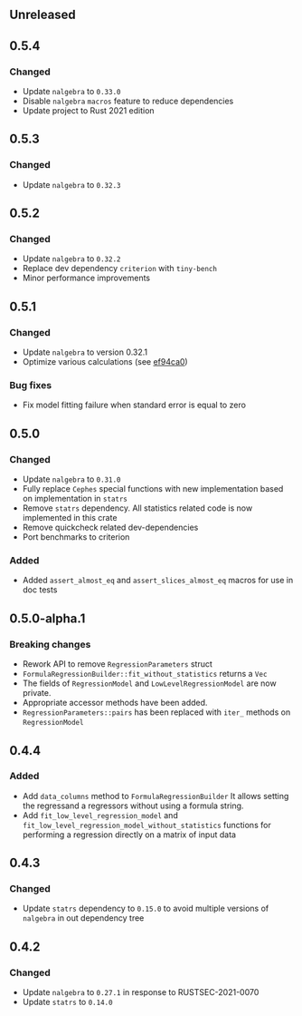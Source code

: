 ## Unreleased

## 0.5.4
### Changed
- Update `nalgebra` to `0.33.0`
- Disable `nalgebra` `macros` feature to reduce dependencies
- Update project to Rust 2021 edition

## 0.5.3
### Changed
 - Update `nalgebra` to `0.32.3`

## 0.5.2
### Changed
 - Update `nalgebra` to `0.32.2`
 - Replace dev dependency `criterion` with `tiny-bench`
 - Minor performance improvements

## 0.5.1
### Changed
- Update `nalgebra` to version 0.32.1
- Optimize various calculations (see [ef94ca0](https://github.com/n1m3/linregress/commit/ef94ca07ededb5d551309d581555778f71bf5136))
### Bug fixes
- Fix model fitting failure when standard error is equal to zero

## 0.5.0
### Changed
- Update `nalgebra` to `0.31.0`
- Fully replace `Cephes` special functions with new implementation based on implementation in `statrs`
- Remove `statrs` dependency. All statistics related code is now implemented in this crate
- Remove quickcheck related dev-dependencies
- Port benchmarks to criterion

### Added
- Added `assert_almost_eq` and `assert_slices_almost_eq` macros for use in doc tests

## 0.5.0-alpha.1
### Breaking changes
- Rework API to remove `RegressionParameters` struct
- `FormulaRegressionBuilder::fit_without_statistics` returns a `Vec`
- The fields of `RegressionModel` and `LowLevelRegressionModel` are now private.
- Appropriate accessor methods have been added.
- `RegressionParameters::pairs` has been replaced with `iter_` methods on `RegressionModel`

## 0.4.4
### Added
- Add `data_columns` method to `FormulaRegressionBuilder`
  It allows setting the regressand a regressors without using a formula string.
- Add `fit_low_level_regression_model` and `fit_low_level_regression_model_without_statistics`
  functions for performing a regression directly on a matrix of input data

## 0.4.3
### Changed
- Update `statrs` dependency to `0.15.0` to avoid multiple versions of `nalgebra` in out dependency tree

## 0.4.2
### Changed
- Update `nalgebra` to `0.27.1` in response to RUSTSEC-2021-0070
- Update `statrs` to `0.14.0`
